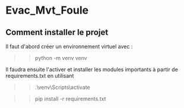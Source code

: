 # Evac_Mvt_Foule

## Comment installer le projet

Il faut d'abord créer un environnement virtuel avec :

> > python -m venv venv

Il faudra ensuite l'activer et installer les modules importants à partir de requirements.txt en utilisant

> > .\venv\Scripts\activate

> > pip install -r requirements.txt

